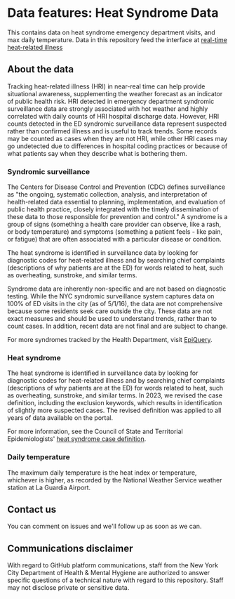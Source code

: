 # Data features: Heat Syndrome Data

This contains data on heat syndrome emergency department visits, and max daily temperature. Data in this repository feed the interface at [real-time heat-related illness](https://a816-dohbesp.nyc.gov/IndicatorPublic/beta/key-topics/climatehealth/syndromic/)

## About the data
Tracking heat-related illness (HRI) in near-real time can help provide situational awareness, supplementing the weather forecast as an indicator of public health risk. HRI detected in emergency department syndromic surveillance data are strongly associated with hot weather and highly correlated with daily counts of HRI hospital discharge data. However, HRI counts detected in the ED syndromic surveillance data represent suspected rather than confirmed illness and is useful to track trends. Some records may be counted as cases when they are not HRI, while other HRI cases may go undetected due to differences in hospital coding practices or because of what patients say when they describe what is bothering them.

### Syndromic surveillance
The Centers for Disease Control and Prevention (CDC) defines surveillance as "the ongoing, systematic collection, analysis, and interpretation of health-related data essential to planning, implementation, and evaluation of public health practice, closely integrated with the timely dissemination of these data to those responsible for prevention and control." A syndrome is a group of signs (something a health care provider can observe, like a rash, or body temperature) and symptoms (something a patient feels - like pain, or fatigue) that are often associated with a particular disease or condition.

The heat syndrome is identified in surveillance data by looking for diagnostic codes for heat-related illness and by searching chief complaints (descriptions of why patients are at the ED) for words related to heat, such as overheating, sunstroke, and similar terms.

Syndrome data are inherently non-specific and are not based on diagnostic testing. While the NYC syndromic surveillance system captures data on 100% of ED visits in the city (as of 5/1/16), the data are not comprehensive because some residents seek care outside the city. These data are not exact measures and should be used to understand trends, rather than to count cases. In addition, recent data are not final and are subject to change.

For more syndromes tracked by the Health Department, visit [EpiQuery](https://a816-health.nyc.gov/hdi/epiquery/visualizations?PageType=ps&PopulationSource=Syndromic).

### Heat syndrome

The heat syndrome is identified in surveillance data by looking for diagnostic codes for heat-related illness and by searching chief complaints (descriptions of why patients are at the ED) for words related to heat, such as overheating, sunstroke, and similar terms. In 2023, we revised the case definition, including the exclusion keywords, which results in identification of slightly more suspected cases. The revised definition was applied to all years of data available on the portal.

For more information, see the Council of State and Territorial Epidemiologists' [heat syndrome case definition](https://cdn.ymaws.com/www.cste.org/resource/resmgr/pdfs/pdfs2/CSTE_Heat_Syndrome_Case_Defi.pdf).

### Daily temperature
The maximum daily temperature is the heat index or temperature, whichever is higher, as recorded by the National Weather Service weather station at La Guardia Airport.

## Contact us

You can comment on issues and we'll follow up as soon as we can. 

## Communications disclaimer

With regard to GitHub platform communications, staff from the New York City Department of Health & Mental Hygiene are authorized to answer specific questions of a technical nature with regard to this repository. Staff may not disclose private or sensitive data.
